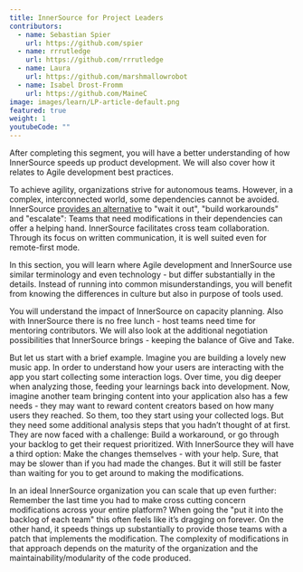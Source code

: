 ```yaml
---
title: InnerSource for Project Leaders
contributors:
  - name: Sebastian Spier
    url: https://github.com/spier
  - name: rrrutledge
    url: https://github.com/rrrutledge
  - name: Laura
    url: https://github.com/marshmallowrobot
  - name: Isabel Drost-Fromm
    url: https://github.com/MaineC
image: images/learn/LP-article-default.png
featured: true
weight: 1
youtubeCode: ""
---
```

<div class="paragraph">
<p>After completing this segment, you will have a better understanding of
how InnerSource speeds up product development. We will also cover how it
relates to Agile development best practices.</p>
</div>
<div class="paragraph">
<p>To achieve agility, organizations strive for autonomous teams. However,
in a complex, interconnected world, some dependencies cannot be avoided.
InnerSource
<a href="https://innersourcecommons.org/learn/learning-path/introduction/02/">provides
an alternative</a> to "wait it out", "build workarounds" and
"escalate": Teams that need modifications in their dependencies can
offer a helping hand. InnerSource facilitates cross team collaboration.
Through its focus on written communication, it is well suited even for
remote-first mode.</p>
</div>
<div class="paragraph">
<p>In this section, you will learn where Agile development and InnerSource
use similar terminology and even technology - but differ substantially
in the details. Instead of running into common misunderstandings, you
will benefit from knowing the differences in culture but also in purpose
of tools used.</p>
</div>
<div class="paragraph">
<p>You will understand the impact of InnerSource on capacity planning. Also
with InnerSource there is no free lunch - host teams need time for
mentoring contributors. We will also look at the additional negotiation
possibilities that InnerSource brings - keeping the balance of Give and
Take.</p>
</div>
<div class="paragraph">
<p>But let us start with a brief example. Imagine you are building a lovely
new music app. In order to understand how your users are interacting
with the app you start collecting some interaction logs. Over time, you
dig deeper when analyzing those, feeding your learnings back into
development. Now, imagine another team bringing content into your
application also has a few needs - they may want to reward content
creators based on how many users they reached. So them, too they start
using your collected logs. But they need some additional analysis steps
that you hadn&#8217;t thought of at first. They are now faced with a
challenge: Build a workaround, or go through your backlog to get their
request prioritized. With InnerSource they will have a third option:
Make the changes themselves - with your help. Sure, that may be slower
than if you had made the changes. But it will still be faster than
waiting for you to get around to making the modifications.</p>
</div>
<div class="paragraph">
<p>In an ideal InnerSource organization you can scale that up even further:
Remember the last time you had to make cross cutting concern
modifications across your entire platform? When going the "put it into
the backlog of each team" this often feels like it&#8217;s dragging on
forever. On the other hand, it speeds things up substantially to provide
those teams with a patch that implements the modification. The
complexity of modifications in that approach depends on the maturity of
the organization and the maintainability/modularity of the code
produced.</p>
</div>
<!--- This file autogenerated from https://github.com/InnerSourceCommons/InnerSourceLearningPath/blob/main/scripts -->